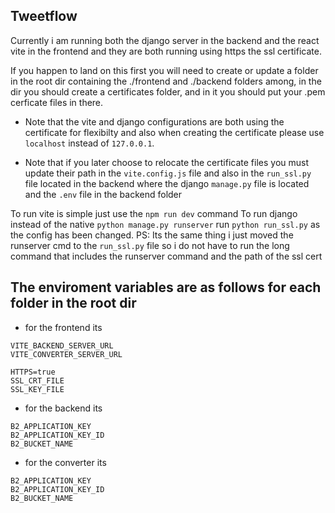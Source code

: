 ## Tweetflow


Currently i am running both the django server in the backend and the react vite in the frontend and they are both running using https the ssl certificate.

If you happen to land on this first you will need to create or update a folder in the root dir containing the ./frontend and ./backend folders among, in the dir you should create a certificates folder, and in it you should put your .pem cerficate files in there. 

- Note that the vite and django configurations are both using the certificate for flexibilty and also when creating the certificate please use `localhost` instead of `127.0.0.1`.

- Note that if you later choose to relocate the certificate files you must update their path in the `vite.config.js` file and also in the `run_ssl.py` file located in the backend where the django `manage.py` file is located and the `.env` file in the backend folder

To run vite is simple just use the `npm run dev` command
To run django instead of the native `python manage.py runserver` run `python run_ssl.py` as the config has been changed. PS: Its the same thing i just moved the runserver cmd to the  `run_ssl.py` file so i do not have to run the long command that includes the runserver command and the path of the ssl cert

## The enviroment variables are as follows for each folder in the root dir
- for the frontend its 
```env
VITE_BACKEND_SERVER_URL 
VITE_CONVERTER_SERVER_URL 

HTTPS=true 
SSL_CRT_FILE
SSL_KEY_FILE

```

- for the backend its 
```env
B2_APPLICATION_KEY
B2_APPLICATION_KEY_ID
B2_BUCKET_NAME
```

- for the converter its 
```env
B2_APPLICATION_KEY
B2_APPLICATION_KEY_ID
B2_BUCKET_NAME
```